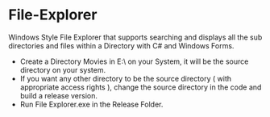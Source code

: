 # File-Explorer
Windows Style File Explorer that supports searching and displays all the sub directories and files within a Directory with C# and Windows Forms.

* Create a Directory Movies in E:\ on your System, it will be the source directory on your system.
* If you want any other directory to be the source directory ( with appropriate access rights ), change the source directory in the code and build a release version.
* Run File Explorer.exe in the Release Folder.
